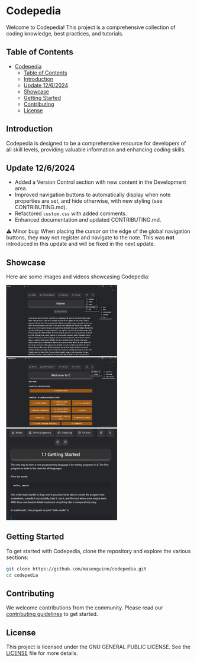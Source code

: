 # Codepedia

Welcome to Codepedia! This project is a comprehensive collection of coding knowledge, best practices, and tutorials.

## Table of Contents

- [Codepedia](#codepedia)
  - [Table of Contents](#table-of-contents)
  - [Introduction](#introduction)
  - [Update 12/6/2024](#update-1262024)
  - [Showcase](#showcase)
  - [Getting Started](#getting-started)
  - [Contributing](#contributing)
  - [License](#license)

## Introduction

Codepedia is designed to be a comprehensive resource for developers of all skill levels, providing valuable information and enhancing coding skills.

## Update 12/6/2024

- Added a Version Control section with new content in the Development area.
- Improved navigation buttons to automatically display when note properties are set, and hide otherwise, with new styling (see CONTRIBUTING.md).
- Refactored `custom.css` with added comments.
- Enhanced documentation and updated CONTRIBUTING.md.

⚠️ Minor bug: When placing the cursor on the edge of the global navigation buttons, they may not register and navigate to the note. This was **not** introduced in this update and will be fixed in the next update.

## Showcase

Here are some images and videos showcasing Codepedia:

<img src="Config/Resources/showcase_pic01.png" alt="Showcase picture 1" width="300"/>

<img src="Config/Resources/showcase_pic02.png" alt="Showcase picture 2" width="300"/>

<img src="Config/Resources/showcase_pic03.png" alt="Showcase picture 3" width="300"/>

## Getting Started

To get started with Codepedia, clone the repository and explore the various sections:

```bash
git clone https://github.com/masonguinn/codepedia.git
cd codepedia
```

## Contributing

We welcome contributions from the community. Please read our [contributing guidelines](CONTRIBUTING.md) to get started.

## License

This project is licensed under the GNU GENERAL PUBLIC LICENSE. See the [LICENSE](LICENSE) file for more details.